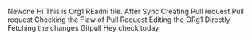 Newone
Hi This is Org1 REadni file.
After Sync
Creating Pull request
Pull request
Checking the Flaw of Pull Request
Editing the ORg1 Directly
Fetching the changes 
Gitpull
Hey check today
